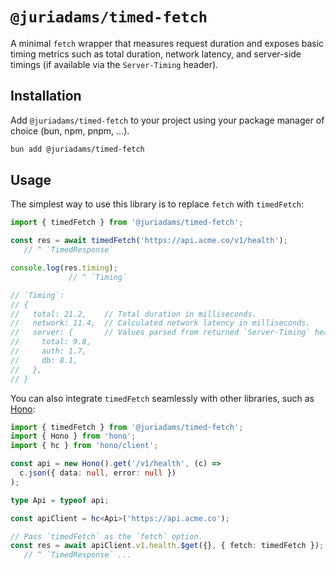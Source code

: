 # `@juriadams/timed-fetch`

A minimal `fetch` wrapper that measures request duration and exposes basic timing metrics such as total duration, network latency, and server-side timings (if available via the `Server-Timing` header).

## Installation

Add `@juriadams/timed-fetch` to your project using your package manager of choice (bun, npm, pnpm, ...).

```bash
bun add @juriadams/timed-fetch
```

## Usage

The simplest way to use this library is to replace `fetch` with `timedFetch`:

```ts
import { timedFetch } from '@juriadams/timed-fetch';

const res = await timedFetch('https://api.acme.co/v1/health');
   // ^ `TimedResponse`

console.log(res.timing);
             // ^ `Timing`

// `Timing`:
// {
//   total: 21.2,    // Total duration in milliseconds.
//   network: 11.4,  // Calculated network latency in milliseconds.
//   server: {       // Values parsed from returned `Server-Timing` header.
//     total: 9.8,
//     auth: 1.7,
//     db: 8.1,
//   },
// }
```

You can also integrate `timedFetch` seamlessly with other libraries, such as [Hono](https://github.com/honojs/hono):

```ts
import { timedFetch } from '@juriadams/timed-fetch';
import { Hono } from 'hono';
import { hc } from 'hono/client';

const api = new Hono().get('/v1/health', (c) =>
  c.json({ data: null, error: null })
);

type Api = typeof api;

const apiClient = hc<Api>('https://api.acme.co');

// Pass `timedFetch` as the `fetch` option.
const res = await apiClient.v1.health.$get({}, { fetch: timedFetch });
   // ^ `TimedResponse` ...
```